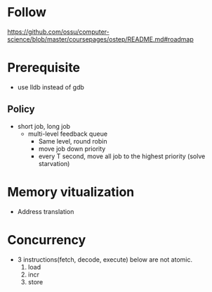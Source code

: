 # Follow

https://github.com/ossu/computer-science/blob/master/coursepages/ostep/README.md#roadmap

# Prerequisite

- use lldb instead of gdb

## Policy

- short job, long job
  - multi-level feedback queue
    - Same level, round robin
    - move job down priority
    - every T second, move all job to the highest priority (solve starvation)

# Memory vitualization
- Address translation

# Concurrency

- 3 instructions(fetch, decode, execute) below are not atomic.
  1. load
  2. incr  
  3. store
